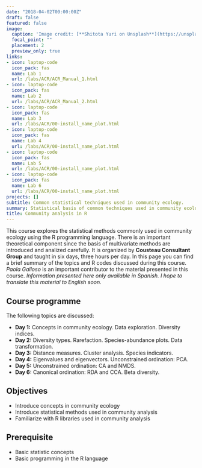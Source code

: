 ```yaml
---
date: "2018-04-02T00:00:00Z"
draft: false
featured: false
image:
  caption: 'Image credit: [**Shitota Yuri on Unsplash**](https://unsplash.com/photos/p0hDztR46cw)'
  focal_point: ""
  placement: 2
  preview_only: true
links:
- icon: laptop-code
  icon_pack: fas
  name: Lab 1
  url: /labs/ACR/ACR_Manual_1.html
- icon: laptop-code
  icon_pack: fas
  name: Lab 2
  url: /labs/ACR/ACR_Manual_2.html
- icon: laptop-code
  icon_pack: fas
  name: Lab 3
  url: /labs/ACR/00-install_name_plot.html
- icon: laptop-code
  icon_pack: fas
  name: Lab 4
  url: /labs/ACR/00-install_name_plot.html
- icon: laptop-code
  icon_pack: fas
  name: Lab 5
  url: /labs/ACR/00-install_name_plot.html
- icon: laptop-code
  icon_pack: fas
  name: Lab 6
  url: /labs/ACR/00-install_name_plot.html
projects: []
subtitle: Common statistical techniques used in community ecology.
summary: Statistical basis of common techniques used in community ecology.
title: Community analysis in R
---
```


This course explores the statistical methods commonly used in community ecology using the R programming language. There is an important theoretical component since the basis of multivariate methods are introduced and analized carefully. It is organized by **Cousteau Consultant Group** and taught in six days, three hours per day. In this page you can find a brief summary of the topics and R codes discussed during this course. *Paola Galloso* is an important contributor to the material presented in this course. *Information presented here only available in Spanish. I hope to translate this material to English soon.*

## Course programme

The following topics are discussed:

- **Day 1:** Concepts in community ecology. Data exploration. Diversity indices.
- **Day 2:** Diversity types. Rarefaction. Species-abundance plots. Data transformation.
- **Day 3:** Distance measures. Cluster analysis. Species indicators.
- **Day 4:** Eigenvalues and eigenvectors. Unconstrained ordination: PCA.
- **Day 5:** Unconstrained ordination: CA and NMDS.
- **Day 6:** Canonical ordination: RDA and CCA. Beta diversity.

## Objectives

- Introduce concepts in community ecology
- Introduce statistical methods used in community analysis
- Familiarize with R libraries used in community analysis

## Prerequisite

* Basic statistic concepts
* Basic programming in the R language
